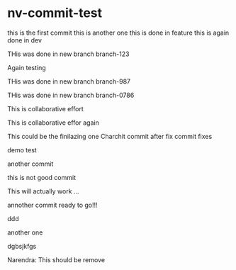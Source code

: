 # nv-commit-test

this is the first commit
this is another one
this is done in feature
this is again done in dev



THis was done in new branch branch-123


Again testing

THis was done in new branch branch-987


THis was done in new branch branch-0786

This is collaborative effort


This is collaborative effor again 


This could be the finilazing one
Charchit commit after fix
commit fixes

demo test

another commit

this is not good commit

This will actually work ...

annother commit ready to go!!!




ddd

another one

dgbsjkfgs


Narendra: This should be remove
